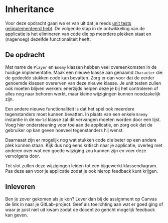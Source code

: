 # Inheritance

Voor deze opdracht gaan we er van uit dat je reeds [unit tests geïmplementeerd
hebt](7851517). De volgende stap in de ontwikkeling van de applicatie is het
elimineren van code die op meerdere plekken staat en (nagenoeg) dezelfde
functionaliteit heeft.

## De opdracht

Met name de `Player` en `Enemy` klassen hebben veel overeenkomsten in de
huidige implementatie. Maak een nieuwe klasse aan genaamd `Character` die de
gedeelde stukken code kan bevatten. Zorg er dan voor dat de eerder genoemde
klassen overerven van deze nieuwe klasse. Je unit testen zullen ook moeten
blijven werken: enerzijds helpen deze je bij het controleren of alles nog naar
behoren werkt, maar kleine wijzigingen kunnen noodzakelijk zijn.

Een andere nieuwe functionaliteit is dat het spel ook meerdere tegenstanders
moet kunnen bevatten. In plaats van een enkele `Enemy` instantie in de `World`
klasse zal dit vervangen moeten worden door een lijst. Voeg hier ondersteuning
voor toe aan de applicatie, en zorg ook dat de gebruiker op kan geven hoeveel
tegenstanders hij wenst.

Daarnaast zijn er mogelijk nog wat stukken code die beter op een andere plek
kunnen staan. Kijk dus nog eens kritisch naar je applicatie, overleg met
anderen over wat een goede wijziging zou kunnen zijn en voer deze vervolgens
door.

Tot slot zullen deze wijzigingen leiden tot een bijgewerkt klassendiagram. Pas
deze aan voor je applicatie zodat je ook hierop feedback kunt krijgen.

## Inleveren

Ben je zover gekomen als je kon? Lever dan bij de assignment op Canvas de link
in naar je GitLab-project. Geef als toelichting aan wat er goed ging of waar je
juist niet uit kwam zodat de docent zo gericht mogelijk feedback kan geven.

